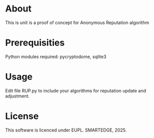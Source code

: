 # About

This is unit is a proof of concept for Anonymous Reputation algorithm

# Prerequisities
Python modules required: pycryptodome, sqlite3


# Usage

Edit file RUP.py to include your algorithms for reputation update and adjustment. 

# License

This software is licenced under EUPL. SMARTEDGE, 2025.
